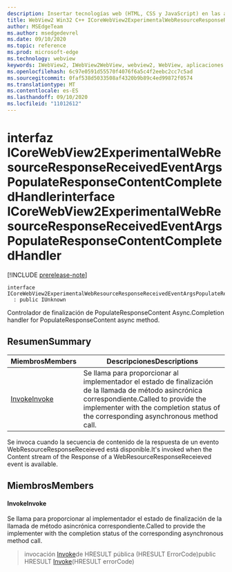 ```yaml
---
description: Insertar tecnologías web (HTML, CSS y JavaScript) en las aplicaciones nativas con el control Microsoft Edge WebView2
title: WebView2 Win32 C++ ICoreWebView2ExperimentalWebResourceResponseReceivedEventArgsPopulateResponseContentCompletedHandler
author: MSEdgeTeam
ms.author: msedgedevrel
ms.date: 09/10/2020
ms.topic: reference
ms.prod: microsoft-edge
ms.technology: webview
keywords: IWebView2, IWebView2WebView, webview2, WebView, aplicaciones Win32, Win32, Edge, ICoreWebView2, ICoreWebView2Controller, control de explorador, HTML Edge, ICoreWebView2ExperimentalWebResourceResponseReceivedEventArgsPopulateResponseContentCompletedHandler
ms.openlocfilehash: 6c97e0591d55570f4076f6a5c4f2eebc2cc7c5ad
ms.sourcegitcommit: 0faf538d5033508af4320b9b89c4ed99872f0574
ms.translationtype: MT
ms.contentlocale: es-ES
ms.lasthandoff: 09/10/2020
ms.locfileid: "11012612"
---
```

# <span data-ttu-id="0f265-104">interfaz ICoreWebView2ExperimentalWebResourceResponseReceivedEventArgsPopulateResponseContentCompletedHandler</span><span class="sxs-lookup"><span data-stu-id="0f265-104">interface ICoreWebView2ExperimentalWebResourceResponseReceivedEventArgsPopulateResponseContentCompletedHandler</span></span> 

[!INCLUDE [prerelease-note](../../includes/prerelease-note.md)]

```
interface ICoreWebView2ExperimentalWebResourceResponseReceivedEventArgsPopulateResponseContentCompletedHandler
  : public IUnknown
```

<span data-ttu-id="0f265-105">Controlador de finalización de PopulateResponseContent Async.</span><span class="sxs-lookup"><span data-stu-id="0f265-105">Completion handler for PopulateResponseContent async method.</span></span>

## <span data-ttu-id="0f265-106">Resumen</span><span class="sxs-lookup"><span data-stu-id="0f265-106">Summary</span></span>

 <span data-ttu-id="0f265-107">Miembros</span><span class="sxs-lookup"><span data-stu-id="0f265-107">Members</span></span>                        | <span data-ttu-id="0f265-108">Descripciones</span><span class="sxs-lookup"><span data-stu-id="0f265-108">Descriptions</span></span>
--------------------------------|---------------------------------------------
[<span data-ttu-id="0f265-109">Invoke</span><span class="sxs-lookup"><span data-stu-id="0f265-109">Invoke</span></span>](#invoke) | <span data-ttu-id="0f265-110">Se llama para proporcionar al implementador el estado de finalización de la llamada de método asincrónica correspondiente.</span><span class="sxs-lookup"><span data-stu-id="0f265-110">Called to provide the implementer with the completion status of the corresponding asynchronous method call.</span></span>

<span data-ttu-id="0f265-111">Se invoca cuando la secuencia de contenido de la respuesta de un evento WebResourceResponseReceieved está disponible.</span><span class="sxs-lookup"><span data-stu-id="0f265-111">It's invoked when the Content stream of the Response of a WebResourceResponseReceieved event is available.</span></span>

## <span data-ttu-id="0f265-112">Miembros</span><span class="sxs-lookup"><span data-stu-id="0f265-112">Members</span></span>

#### <span data-ttu-id="0f265-113">Invoke</span><span class="sxs-lookup"><span data-stu-id="0f265-113">Invoke</span></span> 

<span data-ttu-id="0f265-114">Se llama para proporcionar al implementador el estado de finalización de la llamada de método asincrónica correspondiente.</span><span class="sxs-lookup"><span data-stu-id="0f265-114">Called to provide the implementer with the completion status of the corresponding asynchronous method call.</span></span>

> <span data-ttu-id="0f265-115">invocación [Invoke](#invoke)de HRESULT pública (HRESULT ErrorCode)</span><span class="sxs-lookup"><span data-stu-id="0f265-115">public HRESULT [Invoke](#invoke)(HRESULT errorCode)</span></span>

